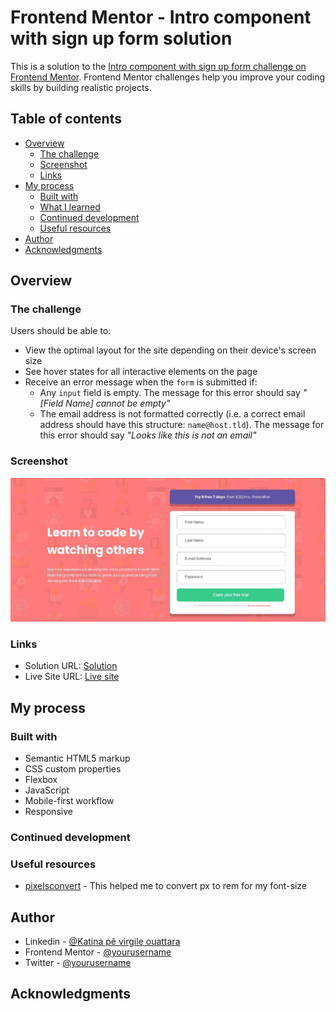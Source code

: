 # Frontend Mentor - Intro component with sign up form solution

This is a solution to the [Intro component with sign up form challenge on Frontend Mentor](https://www.frontendmentor.io/challenges/intro-component-with-signup-form-5cf91bd49edda32581d28fd1). Frontend Mentor challenges help you improve your coding skills by building realistic projects. 

## Table of contents

- [Overview](#overview)
  - [The challenge](#the-challenge)
  - [Screenshot](#screenshot)
  - [Links](#links)
- [My process](#my-process)
  - [Built with](#built-with)
  - [What I learned](#what-i-learned)
  - [Continued development](#continued-development)
  - [Useful resources](#useful-resources)
- [Author](#author)
- [Acknowledgments](#acknowledgments)

## Overview

### The challenge

Users should be able to:

- View the optimal layout for the site depending on their device's screen size
- See hover states for all interactive elements on the page
- Receive an error message when the `form` is submitted if:
  - Any `input` field is empty. The message for this error should say *"[Field Name] cannot be empty"*
  - The email address is not formatted correctly (i.e. a correct email address should have this structure: `name@host.tld`). The message for this error should say *"Looks like this is not an email"*

### Screenshot

![](images/screenshoot.jpeg)

### Links

- Solution URL: [Solution](https://github.com/Kaji17/Signup-Component)
- Live Site URL: [Live site](https://kaji17.github.io/Signup-Component/)

## My process

### Built with

- Semantic HTML5 markup
- CSS custom properties
- Flexbox
- JavaScript
- Mobile-first workflow
- Responsive

### Continued development
### Useful resources

- [pixelsconvert](https://pixelsconverter.com/px-to-rem) - This helped me to convert px to rem for my font-size
## Author

- Linkedin - [@Katina pê virgile ouattara](https://www.linkedin.com/in/katina-p%C3%AA-virgile-ouattara-62289a203/)
- Frontend Mentor - [@yourusername](https://www.frontendmentor.io/profile/yourusername)
- Twitter - [@yourusername](https://www.twitter.com/pevirgile)

## Acknowledgments